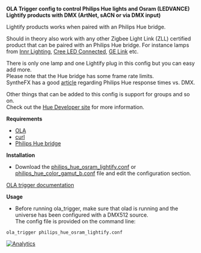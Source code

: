 **OLA Trigger config to control Philips Hue lights and Osram (LEDVANCE) Lightify products with DMX (ArtNet, sACN or via DMX input)**

Lightify products works when paired with an Philips Hue bridge.

Should in theory also work with any other Zigbee Light Link (ZLL) certified product that can be paired with an Philips Hue bridge.
For instance lamps from [Innr Lighting](http://www.innrlighting.com), [Cree LED Connected](http://creebulb.com/connected), [GE Link](http://www.gelinkbulbs.com/) etc.

There is only one lamp and one Lightify plug in this config but you can easy add more.    
Please note that the Hue bridge has some frame rate limits.  
SyntheFX has a good [article](http://support.synthe-fx.com/customer/portal/articles/1330326-philips-hue-response-times-vs-dmx) regarding Philips Hue response times vs. DMX.

Other things that can be added to this config is support for groups and so on.  
Check out the [Hue Developer site](http://developers.meethue.com) for more information.

**Requirements**

* [OLA](https://www.openlighting.org/ola/)
* [curl](https://curl.haxx.se/)
* [Philips Hue bridge](http://www2.meethue.com)

**Installation**
  
* Download the [philips_hue_osram_lightify.conf](philips_hue_osram_lightify.conf) or [philips_hue_color_gamut_b.conf](philips_hue_color_gamut_b.conf) file and edit the configuration section.

[OLA trigger documentation](https://www.openlighting.org/ola/advanced-topics/ola-dmx-trigger/)

**Usage** 

* Before running ola_trigger, make sure that olad is running and the universe has been configured with a DMX512 source.  
The config file is provided on the command line:

`ola_trigger philips_hue_osram_lightify.conf`

[![Analytics](https://ga-beacon.appspot.com/UA-91947244-1/gobo-ws/ola-trigger-hue-dmx?pixel)](https://github.com/igrigorik/ga-beacon)
